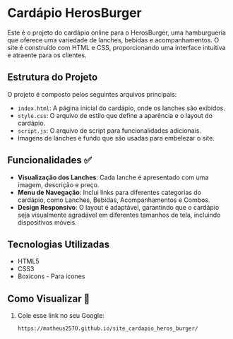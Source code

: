 # Cardápio HerosBurger

Este é o projeto do cardápio online para o HerosBurger, uma hamburgueria que oferece uma variedade de lanches, bebidas e acompanhamentos. O site é construído com HTML e CSS, proporcionando uma interface intuitiva e atraente para os clientes.

## Estrutura do Projeto

O projeto é composto pelos seguintes arquivos principais:

- `index.html`: A página inicial do cardápio, onde os lanches são exibidos.
- `style.css`: O arquivo de estilo que define a aparência e o layout do cardápio.
- `script.js`:  O arquivo de script para funcionalidades adicionais.
- Imagens de lanches e fundo que são usadas para embelezar o site.

## Funcionalidades ✅

- **Visualização dos Lanches**: Cada lanche é apresentado com uma imagem, descrição e preço.
- **Menu de Navegação**: Inclui links para diferentes categorias do cardápio, como Lanches, Bebidas, Acompanhamentos e Combos.
- **Design Responsivo**: O layout é adaptável, garantindo que o cardápio seja visualmente agradável em diferentes tamanhos de tela, incluindo dispositivos móveis.

## Tecnologias Utilizadas

- HTML5
- CSS3
- Boxicons - Para ícones

## Como Visualizar 📌

1. Cole esse link no seu Google:
   ```bash
   https://matheus2570.github.io/site_cardapio_heros_burger/
